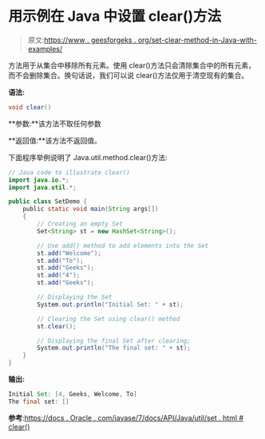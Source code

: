 # 用示例在 Java 中设置 clear()方法

> 原文:[https://www . geesforgeks . org/set-clear-method-in-Java-with-examples/](https://www.geeksforgeeks.org/set-clear-method-in-java-with-examples/)

方法用于从集合中移除所有元素。使用 clear()方法只会清除集合中的所有元素，而不会删除集合。换句话说，我们可以说 clear()方法仅用于清空现有的集合。

**语法:**

```java
void clear()
```

**参数:**该方法不取任何参数

**返回值:**该方法不返回值。

下面程序举例说明了 Java.util.method.clear()方法:

```java
// Java code to illustrate clear()
import java.io.*;
import java.util.*;

public class SetDemo {
    public static void main(String args[])
    {
        // Creating an empty Set
        Set<String> st = new HashSet<String>();

        // Use add() method to add elements into the Set
        st.add("Welcome");
        st.add("To");
        st.add("Geeks");
        st.add("4");
        st.add("Geeks");

        // Displaying the Set
        System.out.println("Initial Set: " + st);

        // Clearing the Set using clear() method
        st.clear();

        // Displaying the final Set after clearing;
        System.out.println("The final set: " + st);
    }
}
```

**输出:**

```java
Initial Set: [4, Geeks, Welcome, To]
The final set: []

```

**参考**:[https://docs . Oracle . com/javase/7/docs/API/Java/util/set . html # clear()](https://docs.oracle.com/javase/7/docs/api/java/util/Set.html#clear())